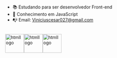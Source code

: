 - 📚 Estudando para ser desenvolvedor Front-end
- 📖 Conhecimento em JavaScript
- 📭 Email: Viniciuscesar027@gmail.com
  <style>
    display: inline-block;
  </style>
<br>
<img src="https://img.icons8.com/?size=512&id=20909&format=png" style="width: 60px;" alt="htmllogo"><img src="https://img.icons8.com/?size=512&id=21278&format=png" style="width: 60px;" alt="htmllogo"><img src="https://img.icons8.com/?size=512&id=108784&format=png" style="width: 60px;" alt="htmllogo">


